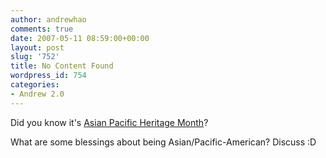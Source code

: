 ```yaml
---
author: andrewhao
comments: true
date: 2007-05-11 08:59:00+00:00
layout: post
slug: '752'
title: No Content Found
wordpress_id: 754
categories:
- Andrew 2.0
---
```


Did you know it's [Asian Pacific Heritage Month](http://www.census.gov/Press-Release/www/releases/archives/facts_for_features_special_editions/009714.html)?  
  
What are some blessings about being Asian/Pacific-American? Discuss :D  
  

